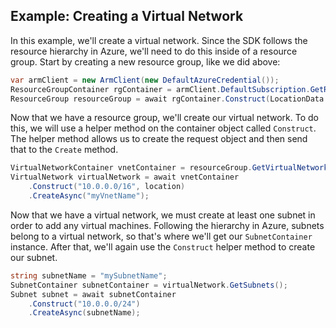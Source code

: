 Example: Creating a Virtual Network
--------------------------------------

In this example, we'll create a virtual network. Since the SDK follows the resource hierarchy in Azure, we'll need to do this inside of a resource group. Start by creating a new resource group, like we did above:

```csharp
var armClient = new ArmClient(new DefaultAzureCredential());
ResourceGroupContainer rgContainer = armClient.DefaultSubscription.GetResourceGroups();
ResourceGroup resourceGroup = await rgContainer.Construct(LocationData.WestUS2).CreateAsync(rg);
```

Now that we have a resource group, we'll create our virtual network. To do this, we will use a helper method on the container object called `Construct`. The helper method allows us to create the request object and then send that to the `Create` method.

```csharp
VirtualNetworkContainer vnetContainer = resourceGroup.GetVirtualNetworks();
VirtualNetwork virtualNetwork = await vnetContainer
    .Construct("10.0.0.0/16", location)
    .CreateAsync("myVnetName");
```

Now that we have a virtual network, we must create at least one subnet in order to add any virtual machines.
Following the hierarchy in Azure, subnets belong to a virtual network, so that's where we'll get our `SubnetContainer` instance. After that, we'll again use the `Construct` helper method to create our subnet.

```csharp
string subnetName = "mySubnetName";
SubnetContainer subnetContainer = virtualNetwork.GetSubnets();
Subnet subnet = await subnetContainer
    .Construct("10.0.0.0/24")
    .CreateAsync(subnetName);
```
